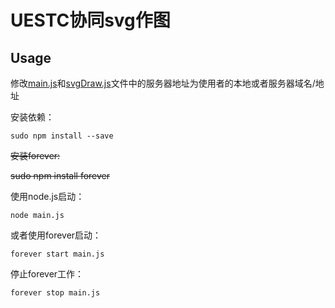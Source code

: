 # UESTC协同svg作图

## Usage

修改[main.js](main.js)和[svgDraw.js](public/js/svgDraw.js)文件中的服务器地址为使用者的本地或者服务器域名/地址

安装依赖：

``
sudo npm install --save
``

~~安装forever:~~

~~sudo npm install forever~~

使用node.js启动：

``
node main.js
``

或者使用forever启动：

``
forever start main.js
``

停止forever工作：

``
forever stop main.js
``
